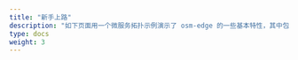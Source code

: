 ```yaml
---
title: "新手上路"
description: "如下页面用一个微服务拓扑示例演示了 osm-edge 的一些基本特性，其中包括安装、配置流量策略再到卸载清理等方面。"
type: docs
weight: 3
---
```

